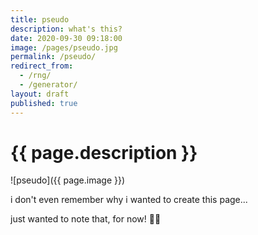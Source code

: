```yaml
---
title: pseudo
description: what's this?
date: 2020-09-30 09:18:00
image: /pages/pseudo.jpg
permalink: /pseudo/
redirect_from:
  - /rng/
  - /generator/
layout: draft
published: true
---
```


# {{ page.description }}

![pseudo]({{ page.image }})

i don't even remember why i wanted to create this page...

just wanted to note that, for now! 🤣😁
